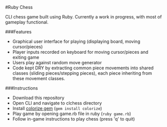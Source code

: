 #Ruby Chess

CLI chess game built using Ruby. Currently a work in progress, with most of gameplay functional.

###Features

* Graphical user interface for playing (displaying board, moving cursor/pieces)
* Player inputs recorded on keyboard for moving cursor/pieces and exiting game
* Users play against random move generator
* Code kept DRY by extracting common piece movements into shared classes (sliding pieces/stepping pieces), each piece inheriting from these movement classes.

###Instructions

* Download this repository
* Open CLI and navigate to clchess directory
* Install [colorize gem](https://rubygems.org/gems/colorize/versions/0.7.7) (`gem install colorize`)
* Play game by opening game.rb file in ruby (`ruby game.rb`)
* Follow in-game instructions to play chess (press 'q' to quit)
